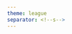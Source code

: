 ```yaml
---
theme: league
separator: <!--s-->
---
```


<!-- .slide: data-background="assets/british-birds-8.jpg" -->

<!--s-->

<!-- .slide: data-background="assets/Birds-birds-38533480-1024-768.jpg" -->

<!--s-->

<!-- .slide: data-background="assets/SCTA-copy.jpg" -->

<!--s-->

